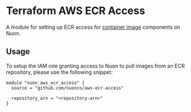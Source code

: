 # Terraform AWS ECR Access

A module for setting up ECR access for [container image](https://docs.nuon.co/guides/container-image-components#ecr-access-iam-role) components on Nuon.

## Usage

To setup the IAM role granting access to Nuon to pull images from an ECR repository, please use the following snippet:

```hcl
module "nuon_aws_ecr_access" {
  source = "github.com/nuonco/aws-ecr-access"

  repository_arn = "<repository-arn>"
}
```
